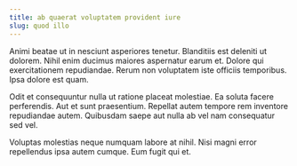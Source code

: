 ```yaml
---
title: ab quaerat voluptatem provident iure
slug: quod illo
---
```


Animi beatae ut in nesciunt asperiores tenetur. Blanditiis est deleniti ut dolorem. Nihil enim ducimus maiores aspernatur earum et. Dolore qui exercitationem repudiandae. Rerum non voluptatem iste officiis temporibus. Ipsa dolore est quam.

Odit et consequuntur nulla ut ratione placeat molestiae. Ea soluta facere perferendis. Aut et sunt praesentium. Repellat autem tempore rem inventore repudiandae autem. Quibusdam saepe aut nulla ab vel nam consequatur sed vel.

Voluptas molestias neque numquam labore at nihil. Nisi magni error repellendus ipsa autem cumque. Eum fugit qui et.
